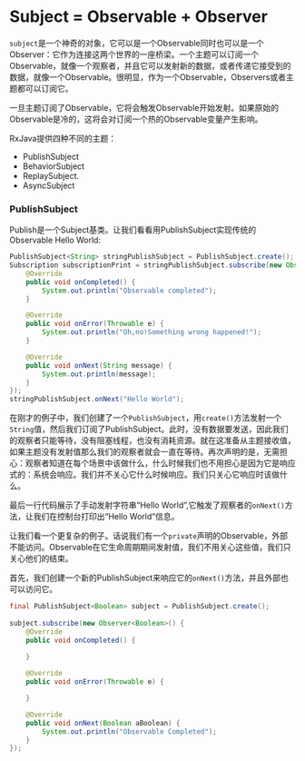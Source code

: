 # Subject = Observable + Observer

`subject`是一个神奇的对象，它可以是一个Observable同时也可以是一个Observer：它作为连接这两个世界的一座桥梁。一个主题可以订阅一个Observable，就像一个观察者，并且它可以发射新的数据，或者传递它接受到的数据，就像一个Observable。很明显，作为一个Observable，Observers或者主题都可以订阅它。

一旦主题订阅了Observable，它将会触发Observable开始发射。如果原始的Observable是冷的，这将会对订阅一个热的Observable变量产生影响。

RxJava提供四种不同的主题：
* PublishSubject
* BehaviorSubject
* ReplaySubject.
* AsyncSubject

### PublishSubject

Publish是一个Subject基类。让我们看看用PublishSubject实现传统的Observable Hello World:
```java
PublishSubject<String> stringPublishSubject = PublishSubject.create();
Subscription subscriptionPrint = stringPublishSubject.subscribe(new Observer<String>() {
    @Override
    public void onCompleted() {
        System.out.println("Observable completed");
    }

    @Override
    public void onError(Throwable e) {
        System.out.println("Oh,no!Something wrong happened!");                
    }

    @Override
    public void onNext(String message) {
        System.out.println(message);
    }
});
stringPublishSubject.onNext("Hello World");
```

在刚才的例子中，我们创建了一个`PublishSubject`，用`create()`方法发射一个`String`值，然后我们订阅了PublishSubject。此时，没有数据要发送，因此我们的观察者只能等待，没有阻塞线程，也没有消耗资源。就在这准备从主题接收值，如果主题没有发射值那么我们的观察者就会一直在等待。再次声明的是，无需担心：观察者知道在每个场景中该做什么，什么时候我们也不用担心是因为它是响应式的：系统会响应。我们并不关心它什么时候响应。我们只关心它响应时该做什么。

最后一行代码展示了手动发射字符串“Hello World”,它触发了观察者的`onNext()`方法，让我们在控制台打印出“Hello World”信息。

让我们看一个更复杂的例子。话说我们有一个`private`声明的Observable，外部不能访问。Observable在它生命周期期间发射值，我们不用关心这些值，我们只关心他们的结束。

首先，我们创建一个新的PublishSubject来响应它的`onNext()`方法，并且外部也可以访问它。

```java
final PublishSubject<Boolean> subject = PublishSubject.create();
        
subject.subscribe(new Observer<Boolean>() {
    @Override
    public void onCompleted() {
        
    }

    @Override
    public void onError(Throwable e) {

    }

    @Override
    public void onNext(Boolean aBoolean) {
        System.out.println("Observable Completed");
    }
});
        
```
